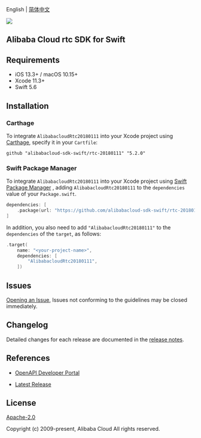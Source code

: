 English | [简体中文](README-CN.md)

![](https://aliyunsdk-pages.alicdn.com/icons/AlibabaCloud.svg)

## Alibaba Cloud rtc SDK for Swift

## Requirements

- iOS 13.3+ / macOS 10.15+
- Xcode 11.3+
- Swift 5.6

## Installation

### Carthage

To integrate `AlibabacloudRtc20180111` into your Xcode project using [Carthage](https://github.com/Carthage/Carthage), specify it in your `Cartfile`:

```ogdl
github "alibabacloud-sdk-swift/rtc-20180111" "5.2.0"
```

### Swift Package Manager

To integrate `AlibabacloudRtc20180111` into your Xcode project using [Swift Package Manager](https://swift.org/package-manager/) , adding `AlibabacloudRtc20180111` to the `dependencies` value of your `Package.swift`.

```swift
dependencies: [
    .package(url: "https://github.com/alibabacloud-sdk-swift/rtc-20180111.git", from: "5.2.0")
]
```

In addition, you also need to add `"AlibabacloudRtc20180111"` to the `dependencies` of the `target`, as follows:

```swift
.target(
    name: "<your-project-name>",
    dependencies: [
        "AlibabacloudRtc20180111",
    ])
```

## Issues

[Opening an Issue](https://github.com/alibabacloud-sdk-swift/rtc-20180111/issues/new), Issues not conforming to the guidelines may be closed immediately.

## Changelog

Detailed changes for each release are documented in the [release notes](./ChangeLog.txt).

## References

* [OpenAPI Developer Portal](https://next.api.alibabacloud.com/home)
- [Latest Release](https://github.com/alibabacloud-sdk-swift/rtc-20180111)

## License

[Apache-2.0](http://www.apache.org/licenses/LICENSE-2.0)

Copyright (c) 2009-present, Alibaba Cloud All rights reserved.
